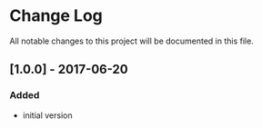 # Change Log
All notable changes to this project will be documented in this file.

## [1.0.0] - 2017-06-20

### Added
- initial version